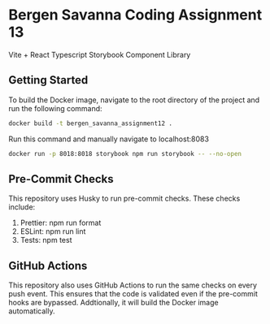 # Bergen Savanna Coding Assignment 13

Vite + React Typescript Storybook Component Library

## Getting Started

To build the Docker image, navigate to the root directory of the project and run the following command:

```bash
docker build -t bergen_savanna_assignment12 .
```

Run this command and manually navigate to localhost:8083

```bash
docker run -p 8018:8018 storybook npm run storybook -- --no-open
```
## Pre-Commit Checks

This repository uses Husky to run pre-commit checks. These checks include:

1. Prettier: npm run format
2. ESLint: npm run lint
3. Tests: npm test

## GitHub Actions

This repository also uses GitHub Actions to run the same checks on every push event. This ensures that the code is validated even if the pre-commit hooks are bypassed. Addtionally, it will build the Docker image automatically.



